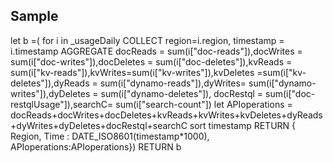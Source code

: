## Sample

let b =(
for i in _usageDaily
COLLECT region=i.region, timestamp = i.timestamp
    AGGREGATE docReads = sum(i["doc-reads"]),docWrites = sum(i["doc-writes"]),docDeletes = sum(i["doc-deletes"]),kvReads = sum(i["kv-reads"]),kvWrites=sum(i["kv-writes"]),kvDeletes =sum(i["kv-deletes"]),dyReads = sum(i["dynamo-reads"]),dyWrites= sum(i["dynamo-writes"]),dyDeletes = sum(i["dynamo-deletes"]), docRestql = sum(i["doc-restqlUsage"]),searchC= sum(i["search-count"])
    let APIoperations = docReads+docWrites+docDeletes+kvReads+kvWrites+kvDeletes+dyReads+dyWrites+dyDeletes+docRestql+searchC
    sort timestamp
 RETURN {
    Region,
    Time : DATE_ISO8601(timestamp*1000), 
    APIoperations:APIoperations})
RETURN b